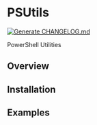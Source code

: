 # PSUtils

[![Generate CHANGELOG.md](https://github.com/jimbrig/PSUtils/actions/workflows/cliff.yml/badge.svg?branch=main)](https://github.com/jimbrig/PSUtils/actions/workflows/cliff.yml)

PowerShell Utilities

## Overview

## Installation

## Examples
